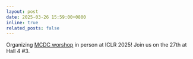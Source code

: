 ```yaml
---
layout: post
date: 2025-03-26 15:59:00+0800
inline: true
related_posts: false
---
```


Organizing [MCDC worshop](https://sites.google.com/view/mcdc2025/home) in person at ICLR 2025! Join us on the 27th at Hall 4 #3.
